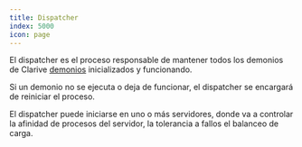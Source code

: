 ```yaml
---
title: Dispatcher
index: 5000
icon: page
---
```


El dispatcher es el proceso responsable de mantener todos los demonios de Clarive [demonios](admin/daemon) inicializados y funcionando.

Si un demonio no se ejecuta o deja de funcionar, el dispatcher se encargará de reiniciar el proceso.

El dispatcher puede iniciarse en uno o más servidores, donde va a controlar la afinidad de procesos del servidor, la tolerancia a fallos el balanceo de carga.